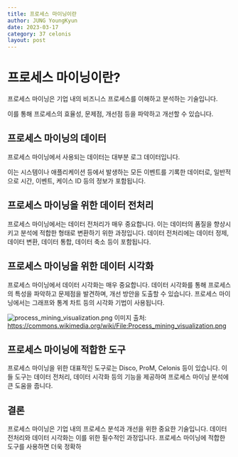```yaml
---
title: 프로세스 마이닝이란
author: JUNG YoungKyun
date: 2023-03-17
category: 37 celonis
layout: post
---
```


# 프로세스 마이닝이란?

프로세스 마이닝은 기업 내의 비즈니스 프로세스를 이해하고 분석하는 기술입니다. 

이를 통해 프로세스의 효율성, 문제점, 개선점 등을 파악하고 개선할 수 있습니다.

## 프로세스 마이닝의 데이터

프로세스 마이닝에서 사용되는 데이터는 대부분 로그 데이터입니다. 

이는 시스템이나 애플리케이션 등에서 발생하는 모든 이벤트를 기록한 데이터로, 일반적으로 시간, 이벤트, 케이스 ID 등의 정보가 포함됩니다.

## 프로세스 마이닝을 위한 데이터 전처리

프로세스 마이닝에서는 데이터 전처리가 매우 중요합니다. 
이는 데이터의 품질을 향상시키고 분석에 적합한 형태로 변환하기 위한 과정입니다. 
데이터 전처리에는 데이터 정제, 데이터 변환, 데이터 통합, 데이터 축소 등이 포함됩니다.

## 프로세스 마이닝을 위한 데이터 시각화

프로세스 마이닝에서 데이터 시각화는 매우 중요합니다. 
데이터 시각화를 통해 프로세스의 특성을 파악하고 문제점을 발견하며, 개선 방안을 도출할 수 있습니다. 
프로세스 마이닝에서는 그래프와 통계 차트 등의 시각화 기법이 사용됩니다.

![process_mining_visualization.png](https://user-images.githubusercontent.com/88097569/139090889-0458b3f3-3ab3-4bdf-8c1b-6da29c6f9c10.png)
이미지 출처: <a href="https://commons.wikimedia.org/wiki/File:Process_mining_visualization.png" target="_new">
https://commons.wikimedia.org/wiki/File:Process_mining_visualization.png</a>

## 프로세스 마이닝에 적합한 도구

프로세스 마이닝을 위한 대표적인 도구로는 Disco, ProM, Celonis 등이 있습니다. 
이들 도구는 데이터 전처리, 데이터 시각화 등의 기능을 제공하여 프로세스 마이닝 분석에 큰 도움을 줍니다.

## 결론

프로세스 마이닝은 기업 내의 프로세스 분석과 개선을 위한 중요한 기술입니다. 
데이터 전처리와 데이터 시각화는 이를 위한 필수적인 과정입니다. 
프로세스 마이닝에 적합한 도구를 사용하면 더욱 정확하</p>
